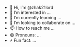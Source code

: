 - 👋 Hi, I’m @zhak21lord
- 👀 I’m interested in ...
- 🌱 I’m currently learning ...
- 💞️ I’m looking to collaborate on ...
- 📫 How to reach me ...
- 😄 Pronouns: ...
- ⚡ Fun fact: ...

<!---
zhak21lord/zhak21lord is a ✨ special ✨ repository because its `README.md` (this file) appears on your GitHub profile.
You can click the Preview link to take a look at your changes.
--->
